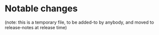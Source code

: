 # Notable changes

(note: this is a temporary file, to be added-to by anybody, and moved to
release-notes at release time)


